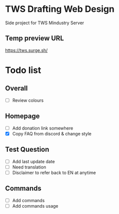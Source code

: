 # TWS Drafting Web Design
Side project for TWS Mindustry Server

## Temp preview URL
https://tws.surge.sh/

# Todo list
## Overall
- [ ] Review colours

## Homepage
- [ ] Add donation link somewhere
- [x] Copy FAQ from discord & change style
## Test Question
- [ ] Add last update date
- [ ] Need translation
- [ ] Disclaimer to refer back to EN at anytime
## Commands
- [ ] Add commands
- [ ] Add commands usage
